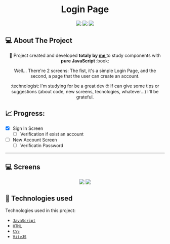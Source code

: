 <h1 align="center"> Login Page </h1>

<p align="center">
  <img src="https://img.shields.io/badge/STATUS-EM%20DESENVOLVIMENTO-orange"/>
  <img src="https://img.shields.io/badge/release%20date-march-green"/>
  <img src="https://img.shields.io/badge/licence-MIT-green"/>
</p>

## 💻 About The Project
<p align="center">👷 Project created and developed <b>totaly by <a href="https://github.com/WalberJC"> me </a> </b> to study components with <b> pure JavaScript </b> :book: </p>
<p align="center">  Well... There're 2 screens: The fist, it's a simple Login Page, and the second, a page that the user can create an account.</p>
<p align="center"> :technologist: I'm studying for be a great dev 🤓 If can give some tips or suggestions (about code, new screens, tecnologies, whatever...) I'll be grateful. </p>


## 📈 Progress:
- [x] Sign In Screen
  - [ ] Verification if exist an account
- [ ] New Account Screen
  - [ ] Verificatin Password

---

## 💻 Screens

<p align="center">
  <img src="https://user-images.githubusercontent.com/103972585/227754333-7df722ec-d169-4744-a879-9afc87d353fd.gif"/>
  <img src="https://user-images.githubusercontent.com/103972585/227754336-18a60e3d-d599-46fa-815a-0af98743fabe.gif"/>
</p>

## 🔨 Technologies used
Technologies used in this project:
- [``JavaScript``](https://developer.mozilla.org/pt-BR/docs/Web/JavaScript/Guide/Introduction)
- [``HTML``](https://developer.mozilla.org/pt-BR/docs/Learn/Getting_started_with_the_web/HTML_basics)
- [``CSS``](https://developer.mozilla.org/pt-BR/docs/Learn/Getting_started_with_the_web/CSS_basics)
- [``ViteJS``](https://vitejs.dev/)
